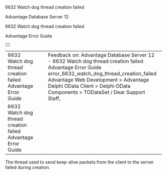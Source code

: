 6632 Watch dog thread creation failed




Advantage Database Server 12  

6632 Watch dog thread creation failed

Advantage Error Guide

|  |
| --- |
|  |

|  |  |  |  |  |
| --- | --- | --- | --- | --- |
| 6632 Watch dog thread creation failed  Advantage Error Guide |  |  | Feedback on: Advantage Database Server 12 - 6632 Watch dog thread creation failed Advantage Error Guide error\_6632\_watch\_dog\_thread\_creation\_failed Advantage Web Development > Advantage Delphi OData Client > Delphi OData Components > TODataSet / Dear Support Staff, |  |
| 6632 Watch dog thread creation failed  Advantage Error Guide |  |  |  |  |

The thread used to send keep-alive packets from the client to the server failed during creation.